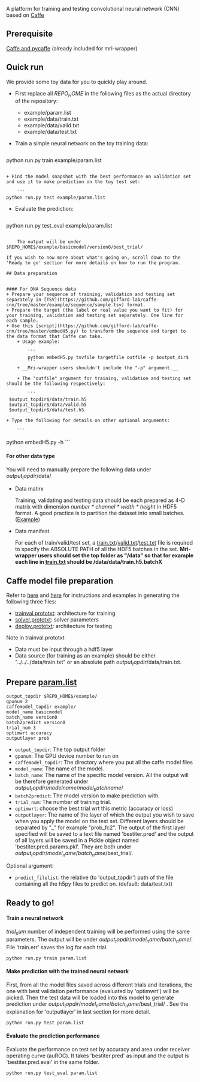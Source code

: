 A platform for training and testing convolutional neural network (CNN) based on [Caffe](http://caffe.berkeleyvision.org/)

## Prerequisite
[Caffe and pycaffe](http://caffe.berkeleyvision.org/installation.html) (already included for mri-wrapper)

## Quick run
We provide some toy data for you to quickly play around.

+ First replace all $REPO_HOME$ in the following files as the actual directory of the repository:

	+ example/param.list
	+ example/data/train.txt
	+ example/data/valid.txt
	+ example/data/test.txt


+ Train a simple neural network on the toy training data:
	
	```
python run.py train example/param.list
```

+ Find the model snapshot with the best performance on validation set and use it to make prediction on the toy test set:

	```
python run.py test example/param.list
```

+ Evaluate the prediction:

	```
python run.py test_eval example/param.list
```

	The output will be under $REPO_HOME$/example/basicmodel/version0/best_trial/

If you wish to now more about what's going on, scroll down to the 'Ready to go' section for more details on how to run the program.

## Data preparation


#### For DNA Sequence data
+ Prepare your sequence of training, validation and testing set separately in [TSV](https://github.com/gifford-lab/caffe-cnn/tree/master/example/sequence/sample.tsv) format.
+ Prepare the target (the label or real value you want to fit) for your training, validation and testing set separately. One line for each sample.
+ Use this [script](https://github.com/gifford-lab/caffe-cnn/tree/master/embedH5.py) to transform the sequence and target to the data format that Caffe can take. 
	+ Usage example:
	
		```
		python embedH5.py tsvfile targetfile outfile -p $output_dir$
		```
	+ __Mri-wrapper users shouldn't include the "-p" argument.__
	
	+ The "outfile" argument for training, validation and testing set should be the following respectively:
 
 		```
 $output_topdir$/data/train.h5
 $output_topdir$/data/valid.h5
 $output_topdir$/data/test.h5
 ```
	
	
 	+ Type the following for details on other optional arguments:
 
		```
 python embedH5.py -h
 	```
 	
#### For other data type
You will need to manually prepare the following data under $output_topdir$/data/ 

+ Data matirx

	Training, validating and testing data should be each prepared as 4-D matrix with dimension _number * channel * width * height_ in HDF5 format. A good practice is to partition the dataset into small batches. ([Example](https://github.com/gifford-lab/caffe-cnn/tree/master/example/data))

+ Data manifest

	For each of train/valid/test set,  a [train.txt](https://github.com/gifford-lab/caffe-cnn/tree/master/example/data/train.txt)/[valid.txt](https://github.com/gifford-lab/caffe-cnn/tree/master/example/data/valid.txt)/[test.txt](https://github.com/gifford-lab/caffe-cnn/tree/master/example/data/test.txt) file is required to specify the ABSOLUTE PATH of all the HDF5 batches in the set.
	__Mri-wrapper users should set the top folder as "/data" so that for example each line in [train.txt](https://github.com/gifford-lab/caffe-cnn/tree/master/example/data/train.txt) should be /data/data/train.h5.batchX__


## Caffe model file preparation
Refer to [here](http://caffe.berkeleyvision.org/) and [here](https://github.com/BVLC/caffe/tree/master/models) for instructions and examples in generating the following three files: 


+ [trainval.prototxt](https://github.com/gifford-lab/caffe-cnn/blob/master/example/trainval.prototxt): architecture for training
+ [solver.prototxt](https://github.com/gifford-lab/caffe-cnn/blob/master/example/solver.prototxt): solver parameters
+ [deploy.prototxt](https://github.com/gifford-lab/caffe-cnn/blob/master/example/deploy.prototxt): architecture for testing

Note in trainval.prototxt

+ Data must be input through a hdf5 layer
+ Data source (for training as an example) should be either "../../../data/train.txt" or an absolute path $output_topdir$/data/train.txt.

## Prepare [param.list](https://github.com/gifford-lab/caffe-cnn/blob/master/example/param.list)


```
output_topdir $REPO_HOME$/example/
gpunum 2
caffemodel_topdir example/
model_name basicmodel
batch_name version0
batch2predict version0
trial_num 3
optimwrt accuracy
outputlayer prob
```

+ `output_topdir`: The top output folder
+ `gpunum`: The GPU device number to run on
+ `caffemodel_topdir`: The directory where you put all the caffe model files
+ `model_name`: The name of the model. 
+ `batch_name`: The name of the specific model version. All the output will be therefore generated under $output_topdir$/$modelname$/$model_batchname$/
+ `batch2predict`: The model version to make prediction with.
+ `trial_num`: The number of training trial.
+ `optimwrt`: choose the best trial wrt this metric (accuracy or loss)
+ `outputlayer`: The name of the layer of which the output you wish to save when you apply the model on the test set. Different layers should be separated by "_" for example "prob_fc2". The output of the first layer specified will be saved to a text file named 'bestiter.pred' and the output of all layers will be saved in a Pickle object named 'bestiter.pred.params.pkl'. They are both under $output_topdir$/$model_name$/$batch_name$/best_trial/.

Optional argument:
+ `predict_filelist`: the relative (to 'output_topdir') path of the file containing all the h5py files to predict on. (default: data/test.txt)

## Ready to go!


#### Train a neural network
$trial_num$ number of independent training will be performed using the same parameters. The output will be under $output_topdir$/$model_name$/$batch_name$/. File 'train.err' saves the log for each trial.


```
python run.py train param.list
```

#### Make prediction with the trained neural network
First, from all the model files saved across different trials and iterations, the one with best validation performance (evaluated by 'optimwrt') will be picked. Then the test data will be loaded into this model to generate prediction under $output_topdir$/$model_name$/$batch_name$/best_trial/ . See the explanation for 'outputlayer' in last section for more detail.

```
python run.py test param.list
```

#### Evaluate the prediction performance
Evaluate the performance on test set by accuracy and area under receiver operating curve (auROC). It takes 'bestiter.pred' as input and the output is 'bestiter.pred.eval' in the same folder.


```
python run.py test_eval param.list
```
